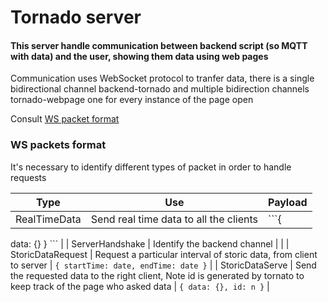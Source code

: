 # Tornado server

#### This server handle communication between backend script (so MQTT with data) and the user, showing them data using web pages

Communication uses WebSocket protocol to tranfer data, there is a single bidirectional channel backend-tornado and multiple bidirection channels tornado-webpage one for every instance of the page open

Consult [WS packet format](#WS-packet-format)

### WS packets format

It's necessary to identify different types of packet in order to handle requests

| Type | Use | Payload |
|------|-----|---------|
| RealTimeData | Send real time data to all the clients | ```{ 
 data: {} 
 } ``` |
| ServerHandshake | Identify the backend channel |  |
| StoricDataRequest | Request a particular interval of storic data, from client to server | `{ startTime: date, endTime: date }` |
| StoricDataServe | Send the requested data to the right client, Note id is generated by tornato to keep track of the page who asked data | `{ data: {}, id: n }` |
